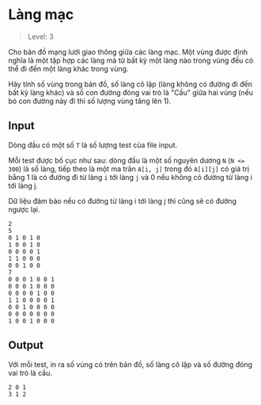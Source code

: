 # Làng mạc
>
> Level: 3

Cho bản đồ mạng lưới giao thông giữa các làng mạc.
Một vùng được định nghĩa là một tập hợp các làng mà từ bất kỳ một làng nào trong vùng đều có thể đi đến một làng khác trong vùng.

Hãy tính số vùng trong bản đồ, số làng cô lập
(làng không có đường đi đến bất kỳ làng khác)
và số con đường đóng vai trò là "Cầu" giữa hai vùng
(nếu bỏ con đường này đi thì số lượng vùng tăng lên 1).

## Input

Dòng đầu có một số `T` là số lượng test của file input.

Mỗi test được bố cục như sau: dòng đầu là một số nguyên dương `N` (`N <= 300`) là số làng, tiếp theo là một ma trân `A[i, j]` trong đó `A[i][j]` có giá trị bằng 1 là có đường đi từ làng `i` tới làng `j` và 0 nếu không có đường từ làng i tới làng j.

Dữ liệu đảm bảo nếu có đường từ làng i tới làng j thì cũng sẽ có đường ngược lại.

```
2
5
0 1 0 1 0
1 0 0 1 0
0 0 0 0 1
1 1 0 0 0
0 0 1 0 0
7
0 0 0 1 0 0 1
0 0 0 1 0 0 0
0 0 0 0 1 0 0
1 1 0 0 0 0 1
0 0 1 0 0 0 0
0 0 0 0 0 0 0
1 0 0 1 0 0 0
```

## Output

Với mỗi test, in ra số vùng có trên bản đồ, số làng cô lập và số đường đóng vai trò là cầu.

```
2 0 1
3 1 2
```
